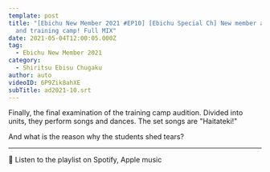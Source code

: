 ```yaml
---
template: post
title: "[Ebichu New Member 2021 #EP10] [Ebichu Special Ch] New member audition
  and training camp! Full MIX"
date: 2021-05-04T12:00:05.000Z
tag:
  - Ebichu New Member 2021
category:
  - Shiritsu Ebisu Chugaku
author: auto
videoID: 6P9Zik8ahXE
subTitle: ad2021-10.srt
---
```

Finally, the final examination of the training camp audition.
Divided into units, they perform songs and dances.
The set songs are "Haitateki!"

And what is the reason why the students shed tears?

- - -

🎵 Listen to the playlist on Spotify, Apple music